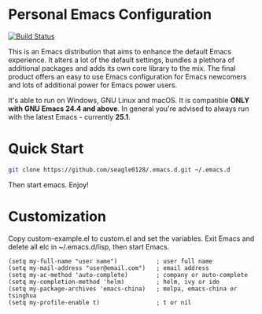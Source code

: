 Personal Emacs Configuration
============================

[![Build Status](https://travis-ci.org/seagle0128/.emacs.d.svg?branch=master)](https://travis-ci.org/seagle0128/.emacs.d)

This is an Emacs distribution that aims to enhance the default
Emacs experience. It alters a lot of the default settings,
bundles a plethora of additional packages and adds its own core
library to the mix. The final product offers an easy to use Emacs
configuration for Emacs newcomers and lots of additional power for
Emacs power users.

It's able to run on Windows, GNU Linux and macOS. It is compatible **ONLY with
GNU Emacs 24.4 and above**. In general you're advised to always run with the
latest Emacs - currently **25.1**.

# Quick Start

```sh
git clone https://github.com/seagle0128/.emacs.d.git ~/.emacs.d
```
Then start emacs. Enjoy!

# Customization
Copy custom-example.el to custom.el and set the variables. Exit Emacs and delete
all elc in ~/.emacs.d/lisp, then start Emacs.

```elisp
(setq my-full-name "user name")           ; user full name
(setq my-mail-address "user@email.com")   ; email address
(setq my-ac-method 'auto-complete)        ; company or auto-complete
(setq my-completion-method 'helm)         ; helm, ivy or ido
(setq my-package-archives 'emacs-china)   ; melpa, emacs-china or tsinghua
(setq my-profile-enable t)                ; t or nil
```
